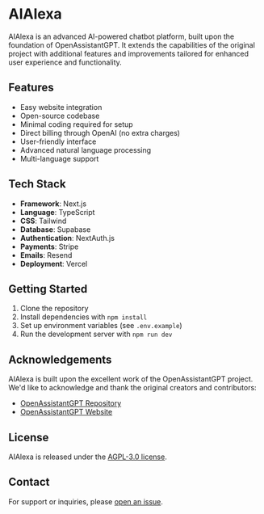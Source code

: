 # AIAlexa

AIAlexa is an advanced AI-powered chatbot platform, built upon the foundation of OpenAssistantGPT. It extends the capabilities of the original project with additional features and improvements tailored for enhanced user experience and functionality.

## Features

- Easy website integration
- Open-source codebase
- Minimal coding required for setup
- Direct billing through OpenAI (no extra charges)
- User-friendly interface
- Advanced natural language processing
- Multi-language support

## Tech Stack

- **Framework**: Next.js
- **Language**: TypeScript
- **CSS**: Tailwind
- **Database**: Supabase
- **Authentication**: NextAuth.js
- **Payments**: Stripe
- **Emails**: Resend
- **Deployment**: Vercel

## Getting Started

1. Clone the repository
2. Install dependencies with `npm install`
3. Set up environment variables (see `.env.example`)
4. Run the development server with `npm run dev`

## Acknowledgements

AIAlexa is built upon the excellent work of the OpenAssistantGPT project. We'd like to acknowledge and thank the original creators and contributors:

- [OpenAssistantGPT Repository](https://github.com/marcolivierbouch/OpenAssistantGPT)
- [OpenAssistantGPT Website](https://openassistantgpt.io/)

## License

AIAlexa is released under the [AGPL-3.0 license](LICENSE).

## Contact

For support or inquiries, please [open an issue](https://github.com/yourusername/AIAlexa/issues).

